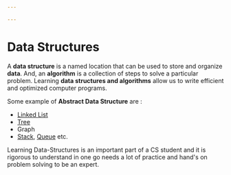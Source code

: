 ```yaml
---

---
```

# Data Structures

A **data structure** is a named location that can be used to store and organize **data**. And, an **algorithm** is a collection of steps to solve a particular problem. Learning **data structures and algorithms** allow us to write efficient and optimized computer programs.

Some example of **Abstract Data Structure** are :

* [Linked List](https://www.studytonight.com/data-structures/introduction-to-linked-list)
* [Tree](https://www.studytonight.com/data-structures/introduction-to-binary-trees)
* Graph
* [Stack](https://www.studytonight.com/data-structures/stack-data-structure), [Queue](https://www.studytonight.com/data-structures/queue-data-structure) etc.

Learning Data-Structures is an important part of a CS student and it is rigorous to understand in one go needs a lot of practice and hand's on problem solving to be an expert.  